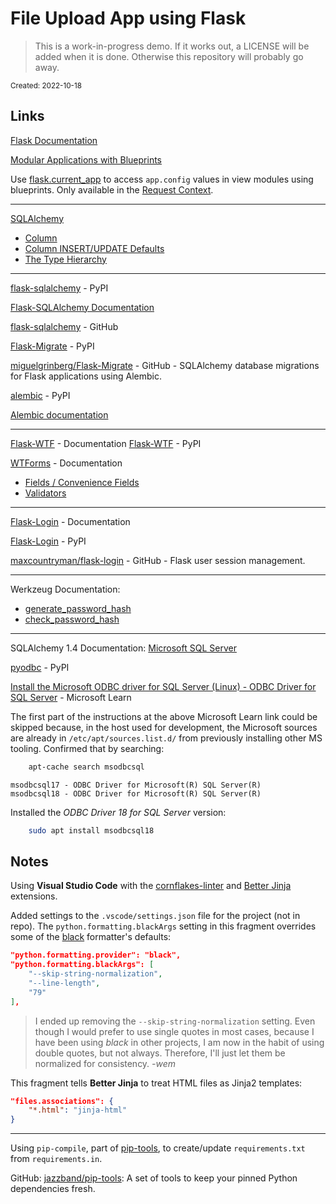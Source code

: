 # File Upload App using Flask

> This is a work-in-progress demo. If it works out, a LICENSE will be added when it is done. Otherwise this repository will probably go away.

<sub>Created: 2022-10-18</sub>

## Links

[Flask Documentation](https://flask.palletsprojects.com/en/latest/)

[Modular Applications with Blueprints](https://flask.palletsprojects.com/en/latest/blueprints/)

Use [flask.current_app](https://flask.palletsprojects.com/en/latest/api/#flask.current_app) to access `app.config` values in view modules using blueprints. Only available in the [Request Context](https://flask.palletsprojects.com/en/latest/reqcontext/#notes-on-proxies).

---

[SQLAlchemy](https://www.sqlalchemy.org/)
- [Column](https://docs.sqlalchemy.org/en/14/core/metadata.html?highlight=column#sqlalchemy.schema.Column)
- [Column INSERT/UPDATE Defaults](https://docs.sqlalchemy.org/en/14/core/defaults.html)
- [The Type Hierarchy](https://docs.sqlalchemy.org/en/14/core/type_basics.html#the-camelcase-datatypes)

---

[flask-sqlalchemy](https://pypi.org/project/flask-sqlalchemy/) - PyPI

[Flask-SQLAlchemy Documentation](https://flask-sqlalchemy.palletsprojects.com/en/3.0.x/)

[flask-sqlalchemy](https://github.com/pallets-eco/flask-sqlalchemy/) - GitHub


[Flask-Migrate](https://pypi.org/project/Flask-Migrate/) - PyPI

[miguelgrinberg/Flask-Migrate](https://github.com/miguelgrinberg/flask-migrate) - GitHub - SQLAlchemy database migrations for Flask applications using Alembic.

[alembic](https://pypi.org/project/alembic/) - PyPI

[Alembic documentation](https://alembic.sqlalchemy.org/en/latest/)

---

[Flask-WTF](https://flask-wtf.readthedocs.io/en/1.0.x/) - Documentation
[Flask-WTF](https://pypi.org/project/Flask-WTF/) - PyPI

[WTForms](https://wtforms.readthedocs.io/en/3.0.x/) - Documentation
- [Fields / Convenience Fields](https://wtforms.readthedocs.io/en/3.0.x/fields/#convenience-fields)
- [Validators](https://wtforms.readthedocs.io/en/3.0.x/validators/)

---

[Flask-Login](https://flask-login.readthedocs.io/en/latest/) - Documentation

[Flask-Login](https://pypi.org/project/Flask-Login/) - PyPI

[maxcountryman/flask-login](https://github.com/maxcountryman/flask-login) - GitHub - Flask user session management.

---

Werkzeug Documentation:
- [generate_password_hash](https://werkzeug.palletsprojects.com/en/2.2.x/utils/#werkzeug.security.generate_password_hash)
- [check_password_hash](https://werkzeug.palletsprojects.com/en/2.2.x/utils/#werkzeug.security.check_password_hash)


---

 SQLAlchemy 1.4 Documentation: [Microsoft SQL Server](https://docs.sqlalchemy.org/en/14/dialects/mssql.html#module-sqlalchemy.dialects.mssql.pyodbc)

[pyodbc](https://pypi.org/project/pyodbc/) - PyPI


[Install the Microsoft ODBC driver for SQL Server (Linux) - ODBC Driver for SQL Server](https://learn.microsoft.com/en-us/sql/connect/odbc/linux-mac/installing-the-microsoft-odbc-driver-for-sql-server?view=sql-server-ver16#ubuntu18) - Microsoft Learn


The first part of the instructions at the above Microsoft Learn link could be skipped because, in the host used for development, the Microsoft sources are already in `/etc/apt/sources.list.d/` from previously installing other MS tooling. Confirmed that by searching:

```bash
    apt-cache search msodbcsql
```

    msodbcsql17 - ODBC Driver for Microsoft(R) SQL Server(R)
    msodbcsql18 - ODBC Driver for Microsoft(R) SQL Server(R)

Installed the *ODBC Driver 18 for SQL Server* version:

```bash
    sudo apt install msodbcsql18
```

## Notes

Using **Visual Studio Code** with the [cornflakes-linter](https://marketplace.visualstudio.com/items?itemName=kevinglasson.cornflakes-linter) and [Better Jinja](https://marketplace.visualstudio.com/items?itemName=samuelcolvin.jinjahtml) extensions.

Added settings to the `.vscode/settings.json` file for the project (not in repo). The `python.formatting.blackArgs` setting in this fragment overrides some of the [black](https://pypi.org/project/black/) formatter's defaults:

```json
"python.formatting.provider": "black",
"python.formatting.blackArgs": [
    "--skip-string-normalization",
    "--line-length",
    "79"
],
```

> I ended up removing the `--skip-string-normalization` setting. Even though I would prefer to use single quotes in most cases, because I have been using *black* in other projects, I am now in the habit of using double quotes, but not always. Therefore, I'll just let them be normalized for consistency. *-wem*

This fragment tells **Better Jinja** to treat HTML files as Jinja2 templates:

```json
"files.associations": {
    "*.html": "jinja-html"
}
```

---

Using `pip-compile`, part of [pip-tools](https://pypi.org/project/pip-tools/), to create/update `requirements.txt` from `requirements.in`.

GitHub: [jazzband/pip-tools](https://github.com/jazzband/pip-tools/): A set of tools to keep your pinned Python dependencies fresh.
